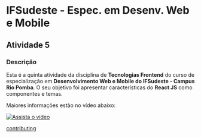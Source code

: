 # IFSudeste - Espec. em Desenv. Web e Mobile
## Atividade 5

### Descrição

Esta é a quinta atividade da disciplina de **Tecnologias Frontend** do curso de especialização em **Desenvolvimento Web e Mobile do IFSudeste - Campus Rio Pomba**. O seu objetivo foi apresentar características do **React JS** como componentes e temas.

Maiores informações estão no vídeo abaixo:

[![Assista o vídeo](http://img.youtube.com/vi/pU1AeEJn2Zc/0.jpg)](http://www.youtube.com/watch?v=pU1AeEJn2Zc "IFSudeste - Espec. Des. Web e Mobile - Tecnologias Frontend - Atv 3")

[contributing](https://demonstration-dark-mode.herokuapp.com/)